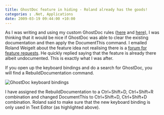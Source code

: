```yaml
---
title: GhostDoc feature in hiding - Roland already has the goods!
categories : .Net, Applications
date: 2009-03-19 09:44:00 +10:00
---
```


 As I was writing and using my custom GhostDoc rules ([here][0] and [here][1]), I was thinking that it would be nice if GhostDoc was able to clear the existing documentation and then apply the DocumentThis command. I emailed Roland Weigelt about the feature idea not realising there is a [forum for feature requests][2]. He quickly replied saying that the feature is already there albeit undocumented. This is exactly what I was after. 

 If you open up the keyboard bindings and do a search for GhostDoc, you will find a RebuildDocumentation command. 

![GhostDoc keyboard bindings][3]

 I have assigned the RebuildDocumentation to a Ctrl+Shift+D, Ctrl+Shift+R combination and changed DocumentThis to Ctrl+Shift+D, Ctrl+Shift+D combination. Roland said to make sure that the new keyboard binding is only used in Text Editor (as highlighted above). 

[0]: /post/2009/03/18/Using-GhostDoc-to-document-unit-test-methods.aspx
[1]: /post/2009/03/18/Using-GhostDoc-to-document-unit-test-classes.aspx
[2]: http://ghostdoc.12.forumer.com/
[3]: //blogfiles/WindowsLiveWriter/Rolandalreadyhasthegoods_825C/image_3.png
